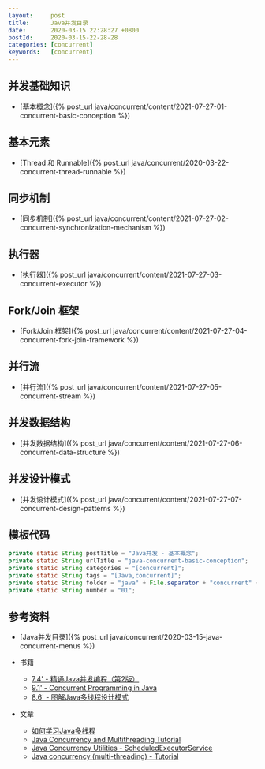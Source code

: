 ```yaml
---
layout:     post
title:      Java并发目录
date:       2020-03-15 22:28:27 +0800
postId:     2020-03-15-22-28-28
categories: [concurrent]
keywords:   [concurrent]
---
```


## 并发基础知识
* [基本概念]({% post_url java/concurrent/content/2021-07-27-01-concurrent-basic-conception %})

## 基本元素
* [Thread 和 Runnable]({% post_url java/concurrent/2020-03-22-concurrent-thread-runnable %})

## 同步机制
* [同步机制]({% post_url java/concurrent/content/2021-07-27-02-concurrent-synchronization-mechanism %})

## 执行器
* [执行器]({% post_url java/concurrent/content/2021-07-27-03-concurrent-executor %})

## Fork/Join 框架
* [Fork/Join 框架]({% post_url java/concurrent/content/2021-07-27-04-concurrent-fork-join-framework %})

## 并行流
* [并行流]({% post_url java/concurrent/content/2021-07-27-05-concurrent-stream %})

## 并发数据结构
* [并发数据结构]({% post_url java/concurrent/content/2021-07-27-06-concurrent-data-structure %})

## 并发设计模式
* [并发设计模式]({% post_url java/concurrent/content/2021-07-27-07-concurrent-design-patterns %})


## 模板代码

```java
private static String postTitle = "Java并发 - 基本概念";
private static String urlTitle = "java-concurrent-basic-conception";
private static String categories = "[concurrent]";
private static String tags = "[Java,concurrent]";
private static String folder = "java" + File.separator + "concurrent" + File.separator + "content";
private static String number = "01";
```

## 参考资料

* [Java并发目录]({% post_url java/concurrent/2020-03-15-java-concurrent-menus %})
* 书籍
    - [7.4' - 精通Java并发编程（第2版）](https://book.douban.com/subject/30327401/)
    - [9.1' - Concurrent Programming in Java](https://book.douban.com/subject/1440218/)
    - [8.6' - 图解Java多线程设计模式](https://book.douban.com/subject/27116724/)

* 文章
    - [如何学习Java多线程](https://zhuanlan.zhihu.com/p/35382932)
    - [Java Concurrency and Multithreading Tutorial](http://tutorials.jenkov.com/java-concurrency/index.html)
    - [Java Concurrency Utilities - ScheduledExecutorService](http://tutorials.jenkov.com/java-util-concurrent/scheduledexecutorservice.html)
    - [Java concurrency (multi-threading) - Tutorial](https://www.vogella.com/tutorials/JavaConcurrency/article.html)

